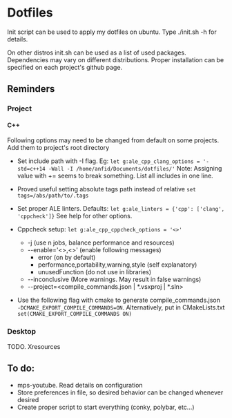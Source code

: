 # Dotfiles

Init script can be used to apply my dotfiles on ubuntu. Type ./init.sh -h for details.

On other distros init.sh can be used as a list of used packages. Dependencies may vary on different distributions. Proper installation can be specified on each project's github page.

## Reminders
### Project
#### C++
Following options may need to be changed from default on some projects.
Add them to project's root directory

* Set include path with -I flag. Eg:
`let g:ale_cpp_clang_options = '-std=c++14 -Wall -I /home/anfid/Documents/dotfiles/'`
Note: Assigning value with += seems to break something. List all includes in one line.

* Proved useful setting absolute tags path instead of relative
`set tags=/abs/path/to/.tags`

* Set proper ALE linters. Defaults:
`let g:ale_linters = {'cpp': ['clang', 'cppcheck']}`
See help for other options.

* Cppcheck setup:
`let g:ale_cpp_cppcheck_options = '<>'`
    * -j<n> (use n jobs, balance performance and resources)
    * --enable='<>,<>' (enable following messages)
        * error (on by default)
        * performance,portability,warning,style (self explanatory)
        * unusedFunction (do not use in libraries)
    * --inconclusive (More warnings. May result in false warnings)
    * --project=<compile\_commands.json | \*.vsxproj | \*.sln>
* Use the following flag with cmake to generate compile\_commands.json `-DCMAKE_EXPORT_COMPILE_COMMANDS=ON`. Alternatively, put in CMakeLists.txt
`set(CMAKE_EXPORT_COMPILE_COMMANDS ON)`

### Desktop
TODO. Xresources

## To do:
* mps-youtube. Read details on configuration
* Store preferences in file, so desired behavior can be changed whenever desired
* Create proper script to start everything (conky, polybar, etc...)

